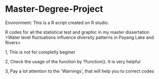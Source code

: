 # Master-Degree-Project

Environment: This is a R script created on R studio.

R codes for all the statistical test and graphic in my master dissertation &lt;Water level fluctuations influence diversity patterns in Poyang Lake and Rivers>

1, This is not for completly beginer

2, Check the usage of the function by ?function().  It is very helpful

3, Pay a lot attention to the 'Warnings', that will help you to correct codes
